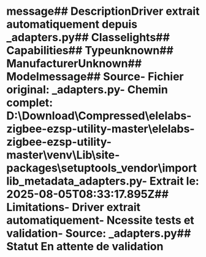 # message##  DescriptionDriver extrait automatiquement depuis _adapters.py##  Classelights##  Capabilities##  Typeunknown##  ManufacturerUnknown##  Modelmessage##  Source- **Fichier original**: _adapters.py- **Chemin complet**: D:\Download\Compressed\elelabs-zigbee-ezsp-utility-master\elelabs-zigbee-ezsp-utility-master\venv\Lib\site-packages\setuptools\_vendor\importlib_metadata\_adapters.py- **Extrait le**: 2025-08-05T08:33:17.895Z##  Limitations- Driver extrait automatiquement- Ncessite tests et validation- Source: _adapters.py##  Statut En attente de validation